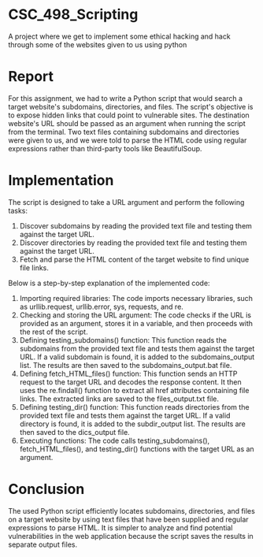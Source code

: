 # CSC_498_Scripting
A project where we get to implement some ethical hacking and hack through some of the websites given to us using python

# Report
For this assignment, we had to write a Python script that would search a target website's subdomains, directories, and files. The script's objective is to expose hidden links that could point to vulnerable sites. The destination website's URL should be passed as an argument when running the script from the terminal. Two text files containing subdomains and directories were given to us, and we were told to parse the HTML code using regular expressions rather than third-party tools like BeautifulSoup.

# Implementation
The script is designed to take a URL argument and perform the following tasks:<br>
<ol>
<li>Discover subdomains by reading the provided text file and testing them against the target URL.</li>
<li>Discover directories by reading the provided text file and testing them against the target URL.</li>
<li>Fetch and parse the HTML content of the target website to find unique file links.</li>
</ol>

Below is a step-by-step explanation of the implemented code:<br>

<ol>
  <li>Importing required libraries: The code imports necessary libraries, such as urllib.request, urllib.error, sys, requests, and re.
</li>
  <li>Checking and storing the URL argument: The code checks if the URL is provided as an argument, stores it in a variable, and then proceeds with the rest of the script.
</li>
  <li>Defining testing_subdomains() function: This function reads the subdomains from the provided text file and tests them against the target URL. If a valid subdomain is found, it is added to the subdomains_output list. The results are then saved to the subdomains_output.bat file.
</li>
  <li>Defining fetch_HTML_files() function: This function sends an HTTP request to the target URL and decodes the response content. It then uses the re.findall() function to extract all href attributes containing file links. The extracted links are saved to the files_output.txt file.
</li>
  <li>Defining testing_dir() function: This function reads directories from the provided text file and tests them against the target URL. If a valid directory is found, it is added to the subdir_output list. The results are then saved to the dics_output file.
</li>
  <li>Executing functions: The code calls testing_subdomains(), fetch_HTML_files(), and testing_dir() functions with the target URL as an argument.</li>
</ol>


# Conclusion

The used Python script efficiently locates subdomains, directories, and files on a target website by using text files that have been supplied and regular expressions to parse HTML. It is simpler to analyze and find potential vulnerabilities in the web application because the script saves the results in separate output files.


